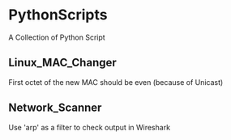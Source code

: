 # PythonScripts
A Collection of Python Script
## Linux_MAC_Changer
First octet of the new MAC should be even (because of Unicast)
## Network_Scanner
Use 'arp' as a filter to check output in Wireshark
